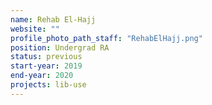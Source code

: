 ```yaml
---
name: Rehab El-Hajj
website: ""
profile_photo_path_staff: "RehabElHajj.png"
position: Undergrad RA
status: previous
start-year: 2019
end-year: 2020
projects: lib-use
---
```

